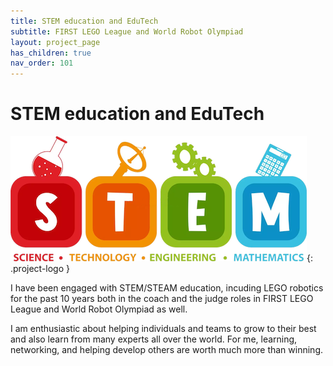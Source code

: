 ```yaml
---
title: STEM education and EduTech
subtitle: FIRST LEGO League and World Robot Olympiad
layout: project_page
has_children: true
nav_order: 101
---
```


# STEM education and EduTech

![edustem](/assets/stem_rs.png){: .project-logo }

I have been engaged with STEM/STEAM education, incuding LEGO robotics for the past 10 years both in the coach and the judge roles in FIRST LEGO League and World Robot Olympiad as well.

I am enthusiastic about helping individuals and teams to grow to their best and also learn from many experts all over the world. For me, learning, networking, and helping develop others are worth much more than winning.